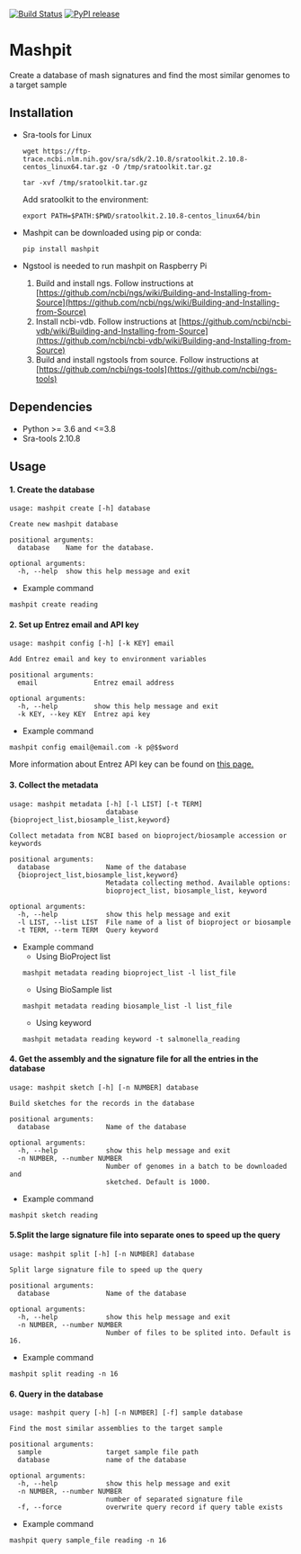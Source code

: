 [![Build Status](https://www.travis-ci.com/tongzhouxu/mashpit.svg?branch=master)](https://www.travis-ci.com/tongzhouxu/mashpit)
[![PyPI release](https://img.shields.io/pypi/v/mashpit)](https://pypi.python.org/pypi/mashpit/)
# Mashpit
Create a database of mash signatures and find the most similar genomes to a target sample 

## Installation
- Sra-tools for Linux
  ```
  wget https://ftp-trace.ncbi.nlm.nih.gov/sra/sdk/2.10.8/sratoolkit.2.10.8-centos_linux64.tar.gz -O /tmp/sratoolkit.tar.gz
  ```
  ```
  tar -xvf /tmp/sratoolkit.tar.gz
  ```
  Add sratoolkit to the environment:
  ```
  export PATH=$PATH:$PWD/sratoolkit.2.10.8-centos_linux64/bin
  ```

- Mashpit can be downloaded using pip or conda:
  ```
  pip install mashpit
  ```

- Ngstool is needed to run mashpit on Raspberry Pi
  1. Build and install ngs. Follow instructions at [https://github.com/ncbi/ngs/wiki/Building-and-Installing-from-Source](https://github.com/ncbi/ngs/wiki/Building-and-Installing-from-Source)
  2. Install ncbi-vdb. Follow instructions at [https://github.com/ncbi/ncbi-vdb/wiki/Building-and-Installing-from-Source](https://github.com/ncbi/ncbi-vdb/wiki/Building-and-Installing-from-Source)
  3. Build and install ngstools from source. Follow instructions at [https://github.com/ncbi/ngs-tools](https://github.com/ncbi/ngs-tools)

## Dependencies

- Python >= 3.6 and <=3.8
- Sra-tools 2.10.8

## Usage

#### 1. Create the database
```
usage: mashpit create [-h] database

Create new mashpit database

positional arguments:
  database    Name for the database.

optional arguments:
  -h, --help  show this help message and exit
```
- Example command
```
mashpit create reading
```
#### 2. Set up Entrez email and API key
```
usage: mashpit config [-h] [-k KEY] email

Add Entrez email and key to environment variables

positional arguments:
  email              Entrez email address

optional arguments:
  -h, --help         show this help message and exit
  -k KEY, --key KEY  Entrez api key
```
- Example command
```
mashpit config email@email.com -k p@$$word
```
More information about Entrez API key can be found on [this page.](https://ncbiinsights.ncbi.nlm.nih.gov/2017/11/02/new-api-keys-for-the-e-utilities/)
#### 3. Collect the metadata
```
usage: mashpit metadata [-h] [-l LIST] [-t TERM]
                        database {bioproject_list,biosample_list,keyword}

Collect metadata from NCBI based on bioproject/biosample accession or keywords

positional arguments:
  database              Name of the database
  {bioproject_list,biosample_list,keyword}
                        Metadata collecting method. Available options:
                        bioproject_list, biosample_list, keyword

optional arguments:
  -h, --help            show this help message and exit
  -l LIST, --list LIST  File name of a list of bioproject or biosample
  -t TERM, --term TERM  Query keyword
```
- Example command
  - Using BioProject list
  ```
  mashpit metadata reading bioproject_list -l list_file
  ```
  - Using BioSample list
  ```
  mashpit metadata reading biosample_list -l list_file
  ```
  - Using keyword
  ```
  mashpit metadata reading keyword -t salmonella_reading
  ```

#### 4. Get the assembly and the signature file for all the entries in the database
```
usage: mashpit sketch [-h] [-n NUMBER] database

Build sketches for the records in the database

positional arguments:
  database              Name of the database

optional arguments:
  -h, --help            show this help message and exit
  -n NUMBER, --number NUMBER
                        Number of genomes in a batch to be downloaded and
                        sketched. Default is 1000.
```
- Example command
```
mashpit sketch reading
```
#### 5.Split the large signature file into separate ones to speed up the query
```
usage: mashpit split [-h] [-n NUMBER] database

Split large signature file to speed up the query

positional arguments:
  database              Name of the database

optional arguments:
  -h, --help            show this help message and exit
  -n NUMBER, --number NUMBER
                        Number of files to be splited into. Default is 16.
```
- Example command
```
mashpit split reading -n 16
```
#### 6. Query in the database
```
usage: mashpit query [-h] [-n NUMBER] [-f] sample database

Find the most similar assemblies to the target sample

positional arguments:
  sample                target sample file path
  database              name of the database

optional arguments:
  -h, --help            show this help message and exit
  -n NUMBER, --number NUMBER
                        number of separated signature file
  -f, --force           overwrite query record if query table exists
```
- Example command
```
mashpit query sample_file reading -n 16
```
